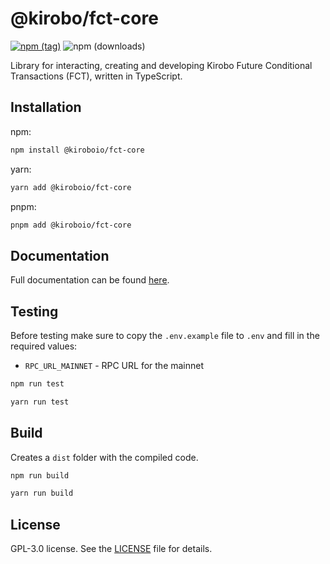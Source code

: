 # @kirobo/fct-core
[![npm (tag)](https://img.shields.io/npm/v/@kiroboio/fct-core)](https://www.npmjs.com/package/@kiroboio/fct-core)
![npm (downloads)](https://img.shields.io/npm/dm/@kiroboio/fct-core)

Library for interacting, creating and developing Kirobo Future Conditional Transactions (FCT), written in TypeScript.

## Installation

npm:
```bash
npm install @kiroboio/fct-core
```

yarn:
```bash
yarn add @kiroboio/fct-core
```

pnpm:
```bash
pnpm add @kiroboio/fct-core
```

## Documentation

Full documentation can be found [here](https://kirobo.gitbook.io/fct-core-library/).

## Testing

Before testing make sure to copy the `.env.example` file to `.env` and fill in the required values:
- `RPC_URL_MAINNET` - RPC URL for the mainnet


```bash
npm run test

yarn run test
```

## Build

Creates a `dist` folder with the compiled code.

```bash
npm run build

yarn run build
```

## License 

GPL-3.0 license. See the [LICENSE](https://github.com/kiroboio/ki-fct-corelib/blob/main/LICENSE) file for details.
